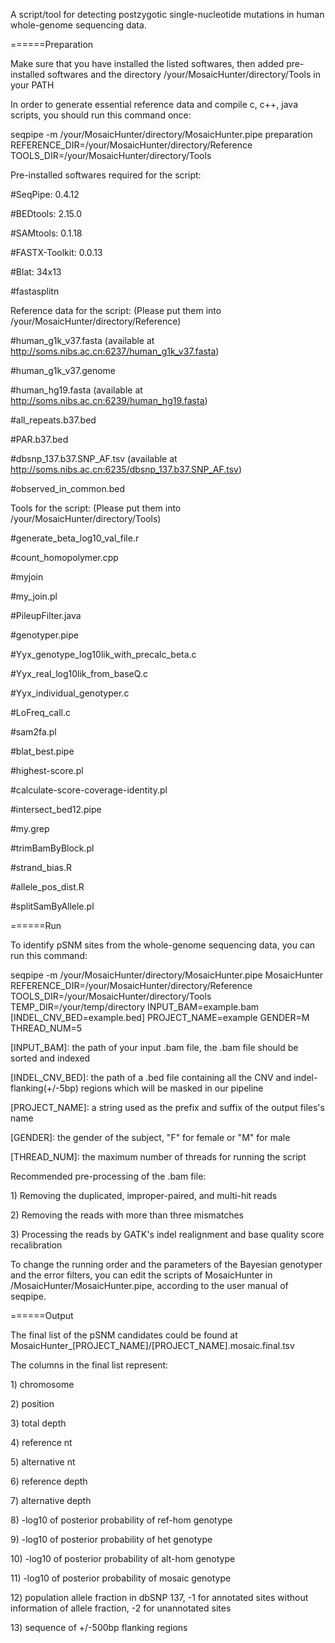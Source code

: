 <p>A script/tool for detecting postzygotic single-nucleotide mutations in human whole-genome sequencing data.</p>

<p>======Preparation</p>

<p>Make sure that you have installed the listed softwares, then added pre-installed softwares and the directory /your/MosaicHunter/directory/Tools in your PATH</p>

<p>In order to generate essential reference data and compile c, c++, java scripts, you should run this command once:</p>
<p>    seqpipe -m /your/MosaicHunter/directory/MosaicHunter.pipe preparation REFERENCE_DIR=/your/MosaicHunter/directory/Reference TOOLS_DIR=/your/MosaicHunter/directory/Tools</p>

<p>Pre-installed softwares required for the script:</p>
<p>    #SeqPipe: 0.4.12</p>
<p>    #BEDtools: 2.15.0</p>
<p>    #SAMtools: 0.1.18</p>
<p>    #FASTX-Toolkit: 0.0.13</p>
<p>    #Blat: 34x13</p>
<p>    #fastasplitn</p>

<p>Reference data for the script: (Please put them into /your/MosaicHunter/directory/Reference)</p>
<p>    #human_g1k_v37.fasta (available at <a href="http://soms.nibs.ac.cn:6237/human_g1k_v37.fasta">http://soms.nibs.ac.cn:6237/human_g1k_v37.fasta</a>)</p>
<p>    #human_g1k_v37.genome</p>
<p>    #human_hg19.fasta (available at <a href="http://soms.nibs.ac.cn:6239/human_hg19.fasta">http://soms.nibs.ac.cn:6239/human_hg19.fasta</a>)</p>
<p>    #all_repeats.b37.bed</p>
<p>    #PAR.b37.bed</p>
<p>    #dbsnp_137.b37.SNP_AF.tsv (available at <a href="http://soms.nibs.ac.cn:6235/dbsnp_137.b37.SNP_AF.tsv">http://soms.nibs.ac.cn:6235/dbsnp_137.b37.SNP_AF.tsv</a>)</p>
<p>    #observed_in_common.bed</p>

<p>Tools for the script: (Please put them into /your/MosaicHunter/directory/Tools)</p>
<p>    #generate_beta_log10_val_file.r</p>
<p>    #count_homopolymer.cpp</p>
<p>    #myjoin</p>
<p>    #my_join.pl</p>
<p>    #PileupFilter.java</p>
<p>    #genotyper.pipe</p>
<p>    #Yyx_genotype_log10lik_with_precalc_beta.c</p>
<p>    #Yyx_real_log10lik_from_baseQ.c</p>
<p>    #Yyx_individual_genotyper.c</p>
<p>    #LoFreq_call.c</p>
<p>    #sam2fa.pl</p>
<p>    #blat_best.pipe</p>
<p>    #highest-score.pl</p>
<p>    #calculate-score-coverage-identity.pl</p>
<p>    #intersect_bed12.pipe</p>
<p>    #my.grep</p>
<p>    #trimBamByBlock.pl</p>
<p>    #strand_bias.R</p>
<p>    #allele_pos_dist.R</p>
<p>    #splitSamByAllele.pl</p>

<p>======Run</p>

<p>To identify pSNM sites from the whole-genome sequencing data, you can run this command: </p>
<p>    seqpipe -m /your/MosaicHunter/directory/MosaicHunter.pipe MosaicHunter REFERENCE_DIR=/your/MosaicHunter/directory/Reference TOOLS_DIR=/your/MosaicHunter/directory/Tools TEMP_DIR=/your/temp/directory INPUT_BAM=example.bam [INDEL_CNV_BED=example.bed] PROJECT_NAME=example GENDER=M THREAD_NUM=5</p>
<p>        [INPUT_BAM]: the path of your input .bam file, the .bam file should be sorted and indexed</p>
<p>        [INDEL_CNV_BED]: the path of a .bed file containing all the CNV and indel-flanking(+/-5bp) regions which will be masked in our pipeline</p>
<p>        [PROJECT_NAME]: a string used as the prefix and suffix of the output files's name</p>
<p>        [GENDER]: the gender of the subject, "F" for female or "M" for male</p>
<p>        [THREAD_NUM]: the maximum number of threads for running the script</p>

<p>Recommended pre-processing of the .bam file:</p>
<p>    1) Removing the duplicated, improper-paired, and multi-hit reads</p>
<p>    2) Removing the reads with more than three mismatches</p>
<p>    3) Processing the reads by GATK's indel realignment and base quality score recalibration</p>


<p>To change the running order and the parameters of the Bayesian genotyper and the error filters, you can edit the scripts of MosaicHunter in /MosaicHunter/MosaicHunter.pipe, according to the user manual of seqpipe.</p>

<p>======Output</p>

<p>The final list of the pSNM candidates could be found at MosaicHunter_[PROJECT_NAME]/[PROJECT_NAME].mosaic.final.tsv</p>
<p>    The columns in the final list represent:</p>
<p>    1) chromosome</p>
<p>    2) position</p>
<p>    3) total depth</p>
<p>    4) reference nt</p>
<p>    5) alternative nt</p>
<p>    6) reference depth</p>
<p>    7) alternative depth</p>
<p>    8) -log10 of posterior probability of ref-hom genotype</p>
<p>    9) -log10 of posterior probability of het genotype</p>
<p>    10) -log10 of posterior probability of alt-hom genotype</p>
<p>    11) -log10 of posterior probability of mosaic genotype</p>
<p>    12) population allele fraction in dbSNP 137, -1 for annotated sites without information of allele fraction, -2 for unannotated sites</p>
<p>    13) sequence of +/-500bp flanking regions</p>

